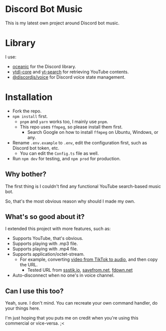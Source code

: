 # Discord Bot Music
This is my latest own project around Discord bot music.

# Library
I use:
- [oceanic](https://npmjs.com/oceanic.js) for the Discord library.
- [ytdl-core](https://npmjs.com/ytdl-core) and [yt-search](https://npmjs.com/yt-search) for retrieving YouTube contents.
- [@discordjs/voice](https://npmjs.com/@discordjs/voice) for Discord voice state management.

# Installation
- Fork the repo.
- `npm install` first.
  - `pnpm` and `yarn` works too, I mainly use `pnpm`.
  - This repo uses `ffmpeg`, so please install them first.
    - Search Google on how to install `ffmpeg` on Ubuntu, Windows, or any.
- Rename `.env.example` to `.env`, edit the configuration first, such as Discord bot token, etc.
  - You can edit the `Config.ts` file as well.
- Run `npm dev` for testing, and `npm prod` for production.

## Why bother?
The first thing is I couldn't find any functional YouTube search-based music bot.

So, that's the most obvious reason why should I made my own.

## What's so good about it?
I extended this project with more features, such as:
- Supports YouTube, that's obvious.
- Supports playing with .mp3 file.
- Supports playing with .mp4 file.
- Supports application/octet-stream.
  - For example, converting [video from TikTok to audio](https://ssstik.io/download-tiktok-mp3), and then copy the URL.
    - Tested URL from [ssstik.io](https://ssstik.io/download-tiktok-mp3), [savefrom.net](https://en.savefrom.net/), [fdown.net](https://fdown.net)
- Auto-disconnect when no one's in voice channel.

## Can I use this too?
Yeah, sure. I don't mind. You can recreate your own command handler, do your things here.

I'm just hoping that you puts me on credit when you're using this commercial or vice-versa. ;<